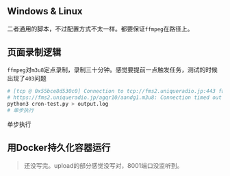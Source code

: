 # 

## Windows & Linux

二者通用的脚本，不过配置方式不太一样。都要保证`ffmpeg`在路径上。


## 页面录制逻辑

`ffmpeg`对`m3u8`定点录制，录制三十分钟。感觉要提前一点触发任务，测试的时候出现了`403`问题

```bash
# [tcp @ 0x55bce8d530c0] Connection to tcp://fms2.uniqueradio.jp:443 failed: Connection timed out
# https://fms2.uniqueradio.jp/agqr10/aandg1.m3u8: Connection timed out
python3 cron-test.py > output.log
# 单步执行
```

单步执行


## 用Docker持久化容器运行

> 还没写完。upload的部分感觉没写对，8001端口没监听到。